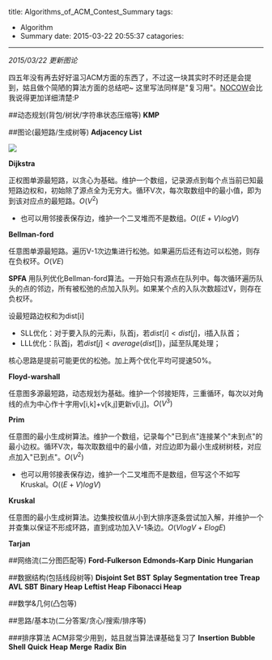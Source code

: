 title: Algorithms_of_ACM_Contest_Summary
tags:
  - Algorithm
  - Summary
date: 2015-03-22 20:55:37
catagories:
---
*2015/03/22 更新图论*

四五年没有再去好好温习ACM方面的东西了，不过这一块其实时不时还是会提到，姑且做个简陋的算法方面的总结吧~
这里写法同样是"复习用"。[NOCOW](http://www.nocow.cn/index.php/%E9%A6%96%E9%A1%B5)会比我说得更加详细清楚:P

##动态规划(背包/树状/字符串状态压缩等)
**KMP**

##图论(最短路/生成树等)
**Adjacency List**

![](http://i57.tinypic.com/2czavls.jpg)

**Dijkstra**

正权图单源最短路，以贪心为基础。维护一个数组，记录源点到每个点当前已知最短路边权和，初始除了源点全为无穷大。循环V次，每次取数组中的最小值，即为到该对应点的最短路。$O(V^2)$

*   也可以用邻接表保存边，维护一个二叉堆而不是数组。$O((E+V)logV)$

**Bellman-ford**

任意图单源最短路。遍历V-1次边集进行松弛。如果遍历后还有边可以松弛，则存在负权环。$O(VE)$

**SPFA**
用队列优化Bellman-ford算法。一开始只有源点在队列中。每次循环遍历队头的点的邻边，所有被松弛的点加入队列。如果某个点的入队次数超过V，则存在负权环。

设最短路边权和为dist[i]   

*   SLL优化：对于要入队的元素i，队首j，若$dist[i] < dist[j]$，i插入队首； 
*   LLL优化：队首j，若$dist[j] < average(dist[])$，j延至队尾处理； 

核心思路是提前可能更优的松弛。加上两个优化平均可提速50%。

**Floyd-warshall**

任意图多源最短路，动态规划为基础。维护一个邻接矩阵，三重循环，每次以对角线的点为中心作十字用v[i,k]+v[k,j]更新v[i,j]。$O(V^3)$

**Prim**

任意图的最小生成树算法。维护一个数组，记录每个"已到点"连接某个"未到点"的最小边权。循环V次，每次取数组中的最小值，对应边即为最小生成树树枝，对应点加入"已到点"。$O(V^2)$

*   也可以用邻接表保存边，维护一个二叉堆而不是数组，但写这个不如写Kruskal。$O((E+V)logV)$

**Kruskal**

任意图的最小生成树算法。边集按权值从小到大排序逐条尝试加入解，并维护一个并查集以保证不形成环路，直到成功加入V-1条边。$O(VlogV+ElogE)$

**Tarjan**

##网络流(二分图匹配等)
**Ford-Fulkerson**
**Edmonds-Karp**
**Dinic**
**Hungarian**

##数据结构(包括线段树等)
**Disjoint Set**
**BST**
**Splay**
**Segmentation tree**
**Treap**
**AVL**
**SBT**
**Binary Heap**
**Leftist Heap**
**Fibonacci Heap**

##数学&几何(凸包等)

##思路/基本功(二分答案/贪心/搜索/排序等)

###排序算法
ACM非常少用到，姑且就当算法课基础复习了
**Insertion**
**Bubble**
**Shell**
**Quick**
**Heap**
**Merge**
**Radix**
**Bin**
